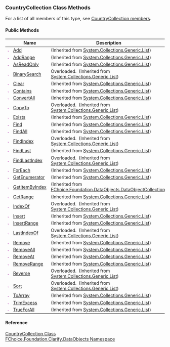 ﻿### CountryCollection Class Methods

For a list of all members of this type, see [CountryCollection members](fcSDK~FChoice.Foundation.Clarify.DataObjects.CountryCollection_members.md).

#### Public Methods

|   | Name | Description |
| --- | --- | --- |
| ![Public Method](dotnetimages/publicMethod.png) | [Add](#) | (Inherited from [System.Collections.Generic.List<Country>](#)) |
| ![Public Method](dotnetimages/publicMethod.png) | [AddRange](#) | (Inherited from [System.Collections.Generic.List<Country>](#)) |
| ![Public Method](dotnetimages/publicMethod.png) | [AsReadOnly](#) | (Inherited from [System.Collections.Generic.List<Country>](#)) |
| ![Public Method](dotnetimages/publicMethod.png) | [BinarySearch](#) | Overloaded.  (Inherited from [System.Collections.Generic.List<Country>](#)) |
| ![Public Method](dotnetimages/publicMethod.png) | [Clear](#) | (Inherited from [System.Collections.Generic.List<Country>](#)) |
| ![Public Method](dotnetimages/publicMethod.png) | [Contains](#) | (Inherited from [System.Collections.Generic.List<Country>](#)) |
| ![Public Method](dotnetimages/publicMethod.png) | [ConvertAll](#) | (Inherited from [System.Collections.Generic.List<Country>](#)) |
| ![Public Method](dotnetimages/publicMethod.png) | [CopyTo](#) | Overloaded.  (Inherited from [System.Collections.Generic.List<Country>](#)) |
| ![Public Method](dotnetimages/publicMethod.png) | [Exists](#) | (Inherited from [System.Collections.Generic.List<Country>](#)) |
| ![Public Method](dotnetimages/publicMethod.png) | [Find](#) | (Inherited from [System.Collections.Generic.List<Country>](#)) |
| ![Public Method](dotnetimages/publicMethod.png) | [FindAll](#) | (Inherited from [System.Collections.Generic.List<Country>](#)) |
| ![Public Method](dotnetimages/publicMethod.png) | [FindIndex](#) | Overloaded.  (Inherited from [System.Collections.Generic.List<Country>](#)) |
| ![Public Method](dotnetimages/publicMethod.png) | [FindLast](#) | (Inherited from [System.Collections.Generic.List<Country>](#)) |
| ![Public Method](dotnetimages/publicMethod.png) | [FindLastIndex](#) | Overloaded.  (Inherited from [System.Collections.Generic.List<Country>](#)) |
| ![Public Method](dotnetimages/publicMethod.png) | [ForEach](#) | (Inherited from [System.Collections.Generic.List<Country>](#)) |
| ![Public Method](dotnetimages/publicMethod.png) | [GetEnumerator](#) | (Inherited from [System.Collections.Generic.List<Country>](#)) |
| ![Public Method](dotnetimages/publicMethod.png) | [GetItemByIndex](fcSDK~FChoice.Foundation.DataObjects.DataObjectCollection`1~GetItemByIndex.md) | (Inherited from [FChoice.Foundation.DataObjects.DataObjectCollection<Country>](fcSDK~FChoice.Foundation.DataObjects.DataObjectCollection`1.md)) |
| ![Public Method](dotnetimages/publicMethod.png) | [GetRange](#) | (Inherited from [System.Collections.Generic.List<Country>](#)) |
| ![Public Method](dotnetimages/publicMethod.png) | [IndexOf](#) | Overloaded.  (Inherited from [System.Collections.Generic.List<Country>](#)) |
| ![Public Method](dotnetimages/publicMethod.png) | [Insert](#) | (Inherited from [System.Collections.Generic.List<Country>](#)) |
| ![Public Method](dotnetimages/publicMethod.png) | [InsertRange](#) | (Inherited from [System.Collections.Generic.List<Country>](#)) |
| ![Public Method](dotnetimages/publicMethod.png) | [LastIndexOf](#) | Overloaded.  (Inherited from [System.Collections.Generic.List<Country>](#)) |
| ![Public Method](dotnetimages/publicMethod.png) | [Remove](#) | (Inherited from [System.Collections.Generic.List<Country>](#)) |
| ![Public Method](dotnetimages/publicMethod.png) | [RemoveAll](#) | (Inherited from [System.Collections.Generic.List<Country>](#)) |
| ![Public Method](dotnetimages/publicMethod.png) | [RemoveAt](#) | (Inherited from [System.Collections.Generic.List<Country>](#)) |
| ![Public Method](dotnetimages/publicMethod.png) | [RemoveRange](#) | (Inherited from [System.Collections.Generic.List<Country>](#)) |
| ![Public Method](dotnetimages/publicMethod.png) | [Reverse](#) | Overloaded.  (Inherited from [System.Collections.Generic.List<Country>](#)) |
| ![Public Method](dotnetimages/publicMethod.png) | [Sort](#) | Overloaded.  (Inherited from [System.Collections.Generic.List<Country>](#)) |
| ![Public Method](dotnetimages/publicMethod.png) | [ToArray](#) | (Inherited from [System.Collections.Generic.List<Country>](#)) |
| ![Public Method](dotnetimages/publicMethod.png) | [TrimExcess](#) | (Inherited from [System.Collections.Generic.List<Country>](#)) |
| ![Public Method](dotnetimages/publicMethod.png) | [TrueForAll](#) | (Inherited from [System.Collections.Generic.List<Country>](#)) |





#### Reference

[CountryCollection Class](fcSDK~FChoice.Foundation.Clarify.DataObjects.CountryCollection.md)  
[FChoice.Foundation.Clarify.DataObjects Namespace](fcSDK~FChoice.Foundation.Clarify.DataObjects_namespace.md)